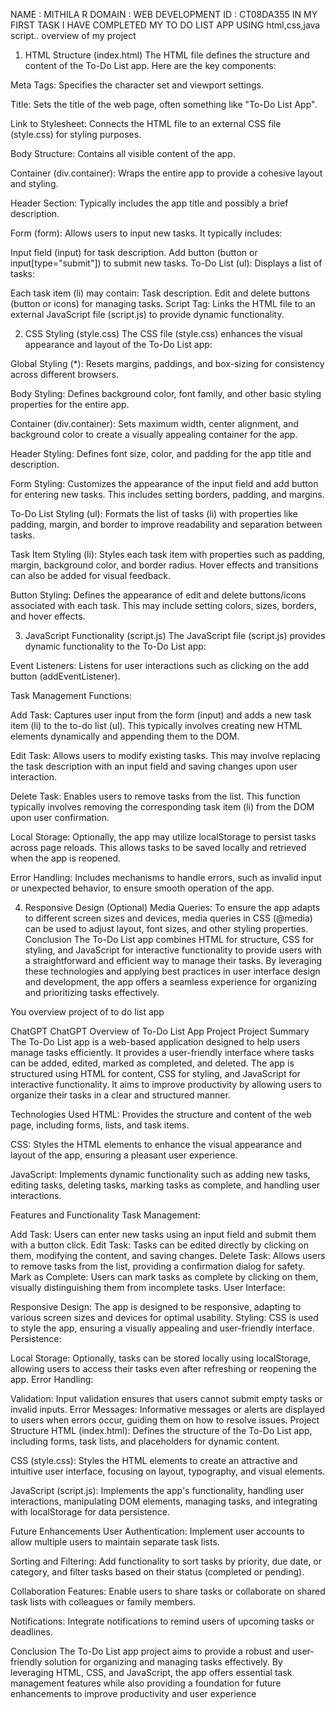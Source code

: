 NAME : MITHILA R
DOMAIN : WEB DEVELOPMENT
ID : CT08DA355
IN MY FIRST TASK I HAVE COMPLETED MY TO DO LIST APP USING html,css,java script..
overview of my project
1. HTML Structure (index.html)
The HTML file defines the structure and content of the To-Do List app. Here are the key components:

Meta Tags: Specifies the character set and viewport settings.

Title: Sets the title of the web page, often something like "To-Do List App".

Link to Stylesheet: Connects the HTML file to an external CSS file (style.css) for styling purposes.

Body Structure: Contains all visible content of the app.

Container (div.container): Wraps the entire app to provide a cohesive layout and styling.

Header Section: Typically includes the app title and possibly a brief description.

Form (form): Allows users to input new tasks. It typically includes:

Input field (input) for task description.
Add button (button or input[type="submit"]) to submit new tasks.
To-Do List (ul): Displays a list of tasks:

Each task item (li) may contain:
Task description.
Edit and delete buttons (button or icons) for managing tasks.
Script Tag: Links the HTML file to an external JavaScript file (script.js) to provide dynamic functionality.

2. CSS Styling (style.css)
The CSS file (style.css) enhances the visual appearance and layout of the To-Do List app:

Global Styling (*): Resets margins, paddings, and box-sizing for consistency across different browsers.

Body Styling: Defines background color, font family, and other basic styling properties for the entire app.

Container (div.container): Sets maximum width, center alignment, and background color to create a visually appealing container for the app.

Header Styling: Defines font size, color, and padding for the app title and description.

Form Styling: Customizes the appearance of the input field and add button for entering new tasks. This includes setting borders, padding, and margins.

To-Do List Styling (ul): Formats the list of tasks (li) with properties like padding, margin, and border to improve readability and separation between tasks.

Task Item Styling (li): Styles each task item with properties such as padding, margin, background color, and border radius. Hover effects and transitions can also be added for visual feedback.

Button Styling: Defines the appearance of edit and delete buttons/icons associated with each task. This may include setting colors, sizes, borders, and hover effects.

3. JavaScript Functionality (script.js)
The JavaScript file (script.js) provides dynamic functionality to the To-Do List app:

Event Listeners: Listens for user interactions such as clicking on the add button (addEventListener).

Task Management Functions:

Add Task: Captures user input from the form (input) and adds a new task item (li) to the to-do list (ul). This typically involves creating new HTML elements dynamically and appending them to the DOM.

Edit Task: Allows users to modify existing tasks. This may involve replacing the task description with an input field and saving changes upon user interaction.

Delete Task: Enables users to remove tasks from the list. This function typically involves removing the corresponding task item (li) from the DOM upon user confirmation.

Local Storage: Optionally, the app may utilize localStorage to persist tasks across page reloads. This allows tasks to be saved locally and retrieved when the app is reopened.

Error Handling: Includes mechanisms to handle errors, such as invalid input or unexpected behavior, to ensure smooth operation of the app.

4. Responsive Design (Optional)
Media Queries: To ensure the app adapts to different screen sizes and devices, media queries in CSS (@media) can be used to adjust layout, font sizes, and other styling properties.
Conclusion
The To-Do List app combines HTML for structure, CSS for styling, and JavaScript for interactive functionality to provide users with a straightforward and efficient way to manage their tasks. By leveraging these technologies and applying best practices in user interface design and development, the app offers a seamless experience for organizing and prioritizing tasks effectively.

You
overview project of to do list app

ChatGPT
ChatGPT
Overview of To-Do List App Project
Project Summary
The To-Do List app is a web-based application designed to help users manage tasks efficiently. It provides a user-friendly interface where tasks can be added, edited, marked as completed, and deleted. The app is structured using HTML for content, CSS for styling, and JavaScript for interactive functionality. It aims to improve productivity by allowing users to organize their tasks in a clear and structured manner.

Technologies Used
HTML: Provides the structure and content of the web page, including forms, lists, and task items.

CSS: Styles the HTML elements to enhance the visual appearance and layout of the app, ensuring a pleasant user experience.

JavaScript: Implements dynamic functionality such as adding new tasks, editing tasks, deleting tasks, marking tasks as complete, and handling user interactions.

Features and Functionality
Task Management:

Add Task: Users can enter new tasks using an input field and submit them with a button click.
Edit Task: Tasks can be edited directly by clicking on them, modifying the content, and saving changes.
Delete Task: Allows users to remove tasks from the list, providing a confirmation dialog for safety.
Mark as Complete: Users can mark tasks as complete by clicking on them, visually distinguishing them from incomplete tasks.
User Interface:

Responsive Design: The app is designed to be responsive, adapting to various screen sizes and devices for optimal usability.
Styling: CSS is used to style the app, ensuring a visually appealing and user-friendly interface.
Persistence:

Local Storage: Optionally, tasks can be stored locally using localStorage, allowing users to access their tasks even after refreshing or reopening the app.
Error Handling:

Validation: Input validation ensures that users cannot submit empty tasks or invalid inputs.
Error Messages: Informative messages or alerts are displayed to users when errors occur, guiding them on how to resolve issues.
Project Structure
HTML (index.html): Defines the structure of the To-Do List app, including forms, task lists, and placeholders for dynamic content.

CSS (style.css): Styles the HTML elements to create an attractive and intuitive user interface, focusing on layout, typography, and visual elements.

JavaScript (script.js): Implements the app's functionality, handling user interactions, manipulating DOM elements, managing tasks, and integrating with localStorage for data persistence.

Future Enhancements
User Authentication: Implement user accounts to allow multiple users to maintain separate task lists.

Sorting and Filtering: Add functionality to sort tasks by priority, due date, or category, and filter tasks based on their status (completed or pending).

Collaboration Features: Enable users to share tasks or collaborate on shared task lists with colleagues or family members.

Notifications: Integrate notifications to remind users of upcoming tasks or deadlines.

Conclusion
The To-Do List app project aims to provide a robust and user-friendly solution for organizing and managing tasks effectively. By leveraging HTML, CSS, and JavaScript, the app offers essential task management features while also providing a foundation for future enhancements to improve productivity and user experience
